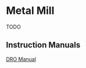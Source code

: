 # Metal Mill

TODO


## Instruction Manuals

[DRO Manual](../../../instruction_manuals/Mill/dro-sds6.pdf)
